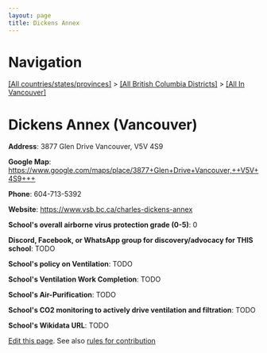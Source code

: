 ```yaml
---
layout: page
title: Dickens Annex
---
```

# Navigation

[[All countries/states/provinces]](../../..) > [[All British Columbia Districts]](../..) > [[All In Vancouver]](..)

# Dickens Annex (Vancouver)

**Address**: 3877 Glen Drive Vancouver,  V5V 4S9

**Google Map**: <https://www.google.com/maps/place/3877+Glen+Drive+Vancouver,++V5V+4S9+++>

**Phone**: 604-713-5392

**Website**: <https://www.vsb.bc.ca/charles-dickens-annex>

**School's overall airborne virus protection grade (0-5)**: 0

**Discord, Facebook, or WhatsApp group for discovery/advocacy for THIS school**: TODO

**School's policy on Ventilation**: TODO

**School's Ventilation Work Completion**: TODO

**School's Air-Purification**: TODO

**School's CO2 monitoring to actively drive ventilation and filtration**: TODO

**School's Wikidata URL**: TODO


[Edit this page](https://github.com/ventilate-schools/BC/edit/main/./Vancouver/Dickens_Annex.md). See also [rules for contribution](../../../contribution-rules/)